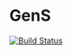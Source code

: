 # GenS

[![Build Status](https://travis-ci.org/wilcrofter/GenS.jl.svg?branch=master)](https://travis-ci.org/wilcrofter/GenS.jl)

